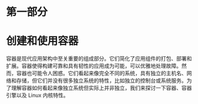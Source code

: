 # 第一部分

# 创建和使用容器

容器是现代应用架构中至关重要的组成部分。它们简化了应用组件的打包、部署和扩展。容器使得构建可靠和具有韧性的应用成为可能，可以优雅地处理故障。然而，容器也可能令人困惑。它们看起来像完全不同的系统，具有独立的主机名、网络和存储，但它们并没有很多独立系统的特性，比如独立的控制台或系统服务。为了理解容器如何看起来像独立系统但实际上并非独立，我们来探讨一下容器、容器引擎以及 Linux 内核特性。
